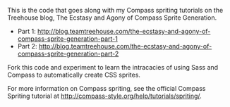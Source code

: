 This is the code that goes along with my Compass spriting tutorials on the Treehouse blog, The Ecstasy and Agony of Compass Sprite Generation.

* Part 1: http://blog.teamtreehouse.com/the-ecstasy-and-agony-of-compass-sprite-generation-part-1
* Part 2: http://blog.teamtreehouse.com/the-ecstasy-and-agony-of-compass-sprite-generation-part-2

Fork this code and experiment to learn the intracacies of using Sass and Compass to automatically create CSS sprites.

For more information on Compass spriting, see the official Compass Spriting tutorial at http://compass-style.org/help/tutorials/spriting/.
